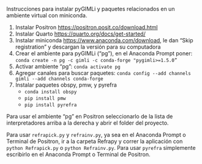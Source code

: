 Instrucciones para instalar pyGIMLi y paquetes relacionados en un ambiente virtual con miniconda.

1. Instalar Positron https://positron.posit.co/download.html
2. Instalar Quarto https://quarto.org/docs/get-started/
3. Instalar miniconda https://www.anaconda.com/download, le dan “Skip registration” y descargan la versión para su computadora
4. Crear el ambiente para pyGIMLi (“pg”), en el Anaconda Prompt poner: `conda create -n pg -c gimli -c conda-forge "pygimli>=1.5.0”`
5. Activar ambiente “pg”: `conda activate pg`
6. Agregar canales para buscar paquetes: `conda config --add channels gimli --add channels conda-forge`
7. Instalar paquetes obspy, pmw, y pyrefra
    * `conda install obspy`
    * `pip install pmw`
    * `pip install pyrefra`

Para usar el ambiente “pg” en Positron seleccionarlo de la lista de interpretadores arriba a la derecha y abrir el folder del proyecto.

Para usar `refrapick.py` y `refrainv.py`, ya sea en el Anaconda Prompt o Terminal de Positron, ir a la carpeta Refrapy y correr la aplicación con `python Refrapick.py` o `python Refrainv.py`.
Para usar `pyrefra` simplemente escribirlo en el Anaconda Prompt o Terminal de Positron.